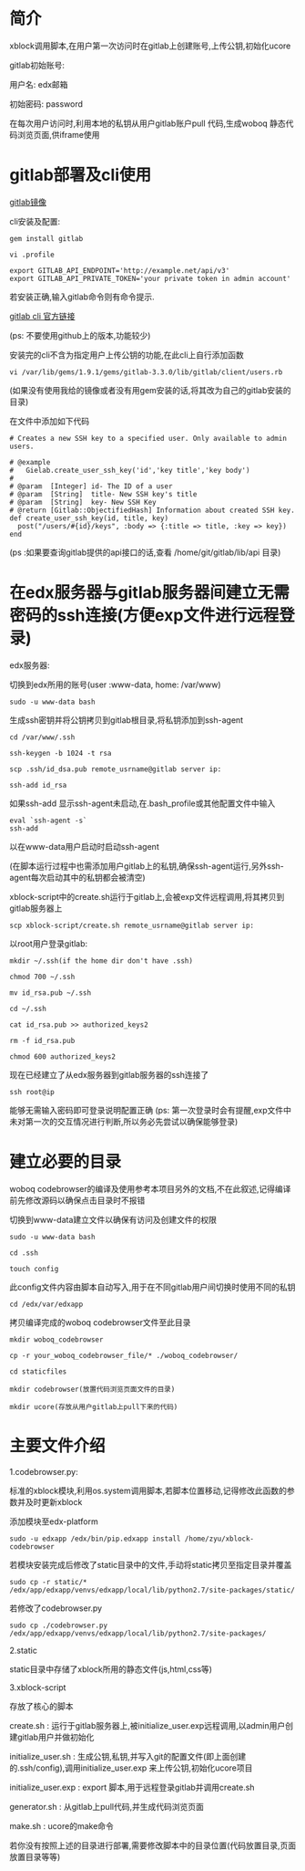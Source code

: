 简介
======

xblock调用脚本,在用户第一次访问时在gitlab上创建账号,上传公钥,初始化ucore

gitlab初始账号:

用户名: edx邮箱

初始密码: password

在每次用户访问时,利用本地的私钥从用户gitlab账户pull 代码,生成woboq 静态代码浏览页面,供iframe使用


gitlab部署及cli使用
======
[gitlab镜像](http://www.turnkeylinux.org/gitlab)

cli安装及配置:

    gem install gitlab
    
    vi .profile
    
    export GITLAB_API_ENDPOINT='http://example.net/api/v3'
    export GITLAB_API_PRIVATE_TOKEN='your private token in admin account'

若安装正确,输入gitlab命令则有命令提示.

[gitlab cli 官方链接](http://narkoz.github.io/gitlab/)

(ps: 不要使用github上的版本,功能较少)

安装完的cli不含为指定用户上传公钥的功能,在此cli上自行添加函数

    vi /var/lib/gems/1.9.1/gems/gitlab-3.3.0/lib/gitlab/client/users.rb
(如果没有使用我给的镜像或者没有用gem安装的话,将其改为自己的gitlab安装的目录)

在文件中添加如下代码

    # Creates a new SSH key to a specified user. Only available to admin users.

    # @example
    #   Gielab.create_user_ssh_key('id','key title','key body')
    #
    # @param  [Integer] id- The ID of a user
    # @param  [String]  title- New SSH key's title
    # @param  [String]  key- New SSH Key
    # @return [Gitlab::ObjectifiedHash] Information about created SSH key.
    def create_user_ssh_key(id, title, key)
      post("/users/#{id}/keys", :body => {:title => title, :key => key})
    end
    
(ps :如果要查询gitlab提供的api接口的话,查看 /home/git/gitlab/lib/api 目录)


在edx服务器与gitlab服务器间建立无需密码的ssh连接(方便exp文件进行远程登录)
======

edx服务器:

切换到edx所用的账号(user :www-data, home: /var/www)

    sudo -u www-data bash
    
生成ssh密钥并将公钥拷贝到gitlab根目录,将私钥添加到ssh-agent

    cd /var/www/.ssh

    ssh-keygen -b 1024 -t rsa
    
    scp .ssh/id_dsa.pub remote_usrname@gitlab server ip:
    
    ssh-add id_rsa
    
如果ssh-add 显示ssh-agent未启动,在.bash_profile或其他配置文件中输入

    eval `ssh-agent -s`
    ssh-add
    
以在www-data用户启动时启动ssh-agent

(在脚本运行过程中也需添加用户gitlab上的私钥,确保ssh-agent运行,另外ssh-agent每次启动其中的私钥都会被清空)

xblock-script中的create.sh运行于gitlab上,会被exp文件远程调用,将其拷贝到gitlab服务器上

    scp xblock-script/create.sh remote_usrname@gitlab server ip:

以root用户登录gitlab:

    mkdir ~/.ssh(if the home dir don't have .ssh)
    
    chmod 700 ~/.ssh
    
    mv id_rsa.pub ~/.ssh
    
    cd ~/.ssh
    
    cat id_rsa.pub >> authorized_keys2
    
    rm -f id_rsa.pub
    
    chmod 600 authorized_keys2
    
现在已经建立了从edx服务器到gitlab服务器的ssh连接了

    ssh root@ip
    
能够无需输入密码即可登录说明配置正确
(ps: 第一次登录时会有提醒,exp文件中未对第一次的交互情况进行判断,所以务必先尝试以确保能够登录)


建立必要的目录
======
woboq codebrowser的编译及使用参考本项目另外的文档,不在此叙述,记得编译前先修改源码以确保点击目录时不报错


切换到www-data建立文件以确保有访问及创建文件的权限

    sudo -u www-data bash
    
    cd .ssh
    
    touch config
    
此config文件内容由脚本自动写入,用于在不同gitlab用户间切换时使用不同的私钥

    cd /edx/var/edxapp
    
拷贝编译完成的woboq codebrowser文件至此目录

    mkdir woboq_codebrowser
   
    cp -r your_woboq_codebrowser_file/* ./woboq_codebrowser/
    
    cd staticfiles
    
    mkdir codebrowser(放置代码浏览页面文件的目录)
    
    mkdir ucore(存放从用户gitlab上pull下来的代码)


主要文件介绍
======

1.codebrowser.py:

标准的xblock模块,利用os.system调用脚本,若脚本位置移动,记得修改此函数的参数并及时更新xblock


添加模块至edx-platform

    sudo -u edxapp /edx/bin/pip.edxapp install /home/zyu/xblock-codebrowser
    
若模块安装完成后修改了static目录中的文件,手动将static拷贝至指定目录并覆盖

    sudo cp -r static/* /edx/app/edxapp/venvs/edxapp/local/lib/python2.7/site-packages/static/
    
若修改了codebrowser.py

    sudo cp ./codebrowser.py /edx/app/edxapp/venvs/edxapp/local/lib/python2.7/site-packages/
    
2.static

static目录中存储了xblock所用的静态文件(js,html,css等)

3.xblock-script

存放了核心的脚本

create.sh :             运行于gitlab服务器上,被initialize_user.exp远程调用,以admin用户创建gitlab用户并做初始化

initialize_user.sh :    生成公钥,私钥,并写入git的配置文件(即上面创建的.ssh/config),调用initialize_user.exp
来上传公钥,初始化ucore项目

initialize_user.exp :   export 脚本,用于远程登录gitlab并调用create.sh

generator.sh :          从gitlab上pull代码,并生成代码浏览页面

make.sh :               ucore的make命令

若你没有按照上述的目录进行部署,需要修改脚本中的目录位置(代码放置目录,页面放置目录等等)

